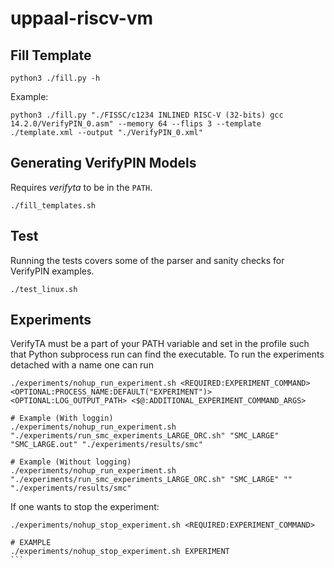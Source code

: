 # uppaal-riscv-vm

## Fill Template
```console
python3 ./fill.py -h
```

Example:
```console
python3 ./fill.py "./FISSC/c1234 INLINED RISC-V (32-bits) gcc 14.2.0/VerifyPIN_0.asm" --memory 64 --flips 3 --template ./template.xml --output "./VerifyPIN_0.xml"
```

## Generating VerifyPIN Models
Requires _verifyta_ to be in the ``PATH``.
```console
./fill_templates.sh
```

## Test
Running the tests covers some of the parser and sanity checks for VerifyPIN examples.
```console
./test_linux.sh
```

## Experiments
VerifyTA must be a part of your PATH variable and set in the profile such that Python subprocess run can find the executable.
To run the experiments detached with a name one can run
```console
./experiments/nohup_run_experiment.sh <REQUIRED:EXPERIMENT_COMMAND> <OPTIONAL:PROCESS_NAME:DEFAULT("EXPERIMENT")> <OPTIONAL:LOG_OUTPUT_PATH> <$@:ADDITIONAL_EXPERIMENT_COMMAND_ARGS>

# Example (With loggin)
./experiments/nohup_run_experiment.sh "./experiments/run_smc_experiments_LARGE_ORC.sh" "SMC_LARGE" "SMC_LARGE.out" "./experiments/results/smc"

# Example (Without logging)
./experiments/nohup_run_experiment.sh "./experiments/run_smc_experiments_LARGE_ORC.sh" "SMC_LARGE" "" "./experiments/results/smc"
```

If one wants to stop the experiment:
````console
./experiments/nohup_stop_experiment.sh <REQUIRED:EXPERIMENT_COMMAND>

# EXAMPLE
./experiments/nohup_stop_experiment.sh EXPERIMENT
```
